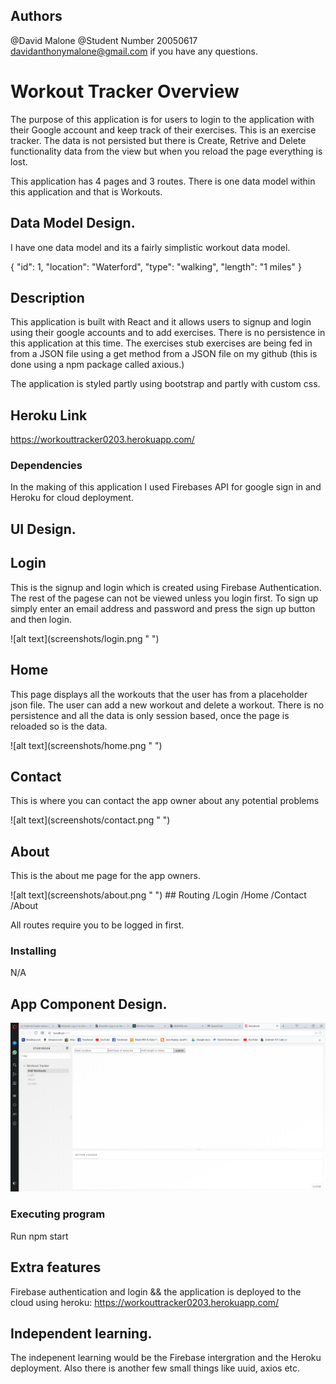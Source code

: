 ## Authors

@David Malone
@Student Number 20050617
davidanthonymalone@gmail.com if you have any questions.

# Workout Tracker Overview

The purpose of this application is for users to login to the application with their Google account and keep track of their exercises.  This is an exercise tracker. The data is not persisted but there is Create, Retrive and Delete functionality data from the view but when you reload the page everything is lost.

This application has 4 pages and 3 routes. There is one data model within this application and that is Workouts.  

## Data Model Design.
I have one data model and its a fairly simplistic workout data model.

 {
                "id": 1,
                "location": "Waterford",
                "type": "walking",
                "length": "1 miles"
 }

## Description

This application is built with React and it allows users to signup and login using their google accounts and to add exercises.  There is no persistence in this application at this time.  The exercises stub exercises are being fed in from a JSON file using a get method from a JSON file on my github (this is done using a npm package called axious.)



The application is styled partly using bootstrap and partly with custom css.

## Heroku Link
https://workouttracker0203.herokuapp.com/

### Dependencies

In the making of this application I used Firebases API for google sign in and Heroku for cloud deployment.

## UI Design.
<h2>Login</h2>
<p>This is the signup and login which is created using Firebase Authentication.  The rest of the pagese can not be viewed unless you login first.  To sign up simply enter an email address and password and press the sign up button and then login.</p>
![alt text](screenshots/login.png " ")

<h2>Home</h2>
<p>This page displays all the workouts that the user has from a placeholder json file.  The user can add a new workout and delete a workout.  There is no persistence and all the data is only session based, once the page is reloaded so is the data.</p>
![alt text](screenshots/home.png " ")

<h2>Contact</h2>
<p>This is where you can contact the app owner about any potential problems</p>
![alt text](screenshots/contact.png " ")

<h2>About</h2>
<p>This is the about me page for the app owners.</p>
![alt text](screenshots/about.png " ")
## Routing
/Login
/Home
/Contact
/About

All routes require you to be logged in first.

### Installing
N/A

## App Component Design.
![alt text](screenshots/storybook.png "Description goes here")
### Executing program

Run npm start

## Extra features
Firebase authentication and login && the application is deployed to the cloud using heroku:
https://workouttracker0203.herokuapp.com/

## Independent learning.

The indepenent learning would be the Firebase intergration and the Heroku deployment.  Also there is another few small things like uuid, axios etc.


